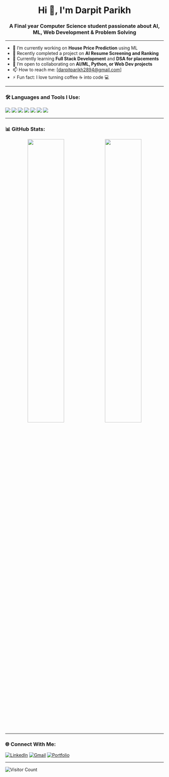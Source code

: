 <h1 align="center">Hi 👋, I'm Darpit Parikh</h1>
<h3 align="center">A Final year Computer Science student passionate about AI, ML, Web Development & Problem Solving</h3>

---

- 🔭 I’m currently working on **House Price Prediction** using ML  
- 🧠 Recently completed a project on **AI Resume Screening and Ranking**  
- 🌱 Currently learning **Full Stack Development** and **DSA for placements**
- 🤝 I’m open to collaborating on **AI/ML, Python, or Web Dev projects**
- 📫 How to reach me: [darpitparikh2894@gmail.com]
- ⚡ Fun fact: I love turning coffee ☕ into code 💻

---

### 🛠️ Languages and Tools I Use:
<p>
  <img src="https://img.shields.io/badge/Python-3670A0?style=for-the-badge&logo=python&logoColor=fff"/>
  <img src="https://img.shields.io/badge/C++-00599C?style=for-the-badge&logo=c%2B%2B&logoColor=white"/>
  <img src="https://img.shields.io/badge/HTML5-e34c26?style=for-the-badge&logo=html5&logoColor=white"/>
  <img src="https://img.shields.io/badge/CSS3-264de4?style=for-the-badge&logo=css3&logoColor=white"/>
  <img src="https://img.shields.io/badge/JavaScript-f7df1e?style=for-the-badge&logo=javascript&logoColor=black"/>
  <img src="https://img.shields.io/badge/Django-092E20?style=for-the-badge&logo=django&logoColor=white"/>
  <img src="https://img.shields.io/badge/MySQL-4479A1?style=for-the-badge&logo=mysql&logoColor=white"/>
</p>

---

### 📊 GitHub Stats:
<p align="center">
  <img src="https://github-readme-stats.vercel.app/api?username=DarpitParikh&show_icons=true&theme=tokyonight" width="48%" />
  <img src="https://github-readme-streak-stats.herokuapp.com/?user=DarpitParikh&theme=tokyonight" width="48%" />
</p>

---

### 🌐 Connect With Me:
<p>
  <a href="https://linkedin.com/in/yourlinkedin" target="_blank"><img alt="LinkedIn" src="https://img.shields.io/badge/LinkedIn-blue?style=for-the-badge&logo=linkedin"></a>
  <a href="mailto:your.email@example.com"><img alt="Gmail" src="https://img.shields.io/badge/Gmail-D14836?style=for-the-badge&logo=gmail&logoColor=white"></a>
  <a href="https://yourportfolio.com"><img alt="Portfolio" src="https://img.shields.io/badge/Portfolio-000?style=for-the-badge&logo=vercel&logoColor=white"></a>
</p>

---

![Visitor Count](https://komarev.com/ghpvc/?username=DarpitParikh&label=Profile%20views&color=0e75b6&style=flat)

